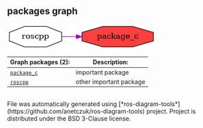 <!--
File was automatically generated using 'ros-diagram-tools' project.
Project is distributed under the BSD 3-Clause license.
-->

## packages graph

[![package_c](package_c.png "package_c")](package_c.png)

| Graph packages (2): | Description: |
| ----------------------------------- | ------------ |
| [`package_c`](package_c.html) | important package |
| [`roscpp`](roscpp.html) | other important package |


</br>
File was automatically generated using [*ros-diagram-tools*](https://github.com/anetczuk/ros-diagram-tools) project.
Project is distributed under the BSD 3-Clause license.

